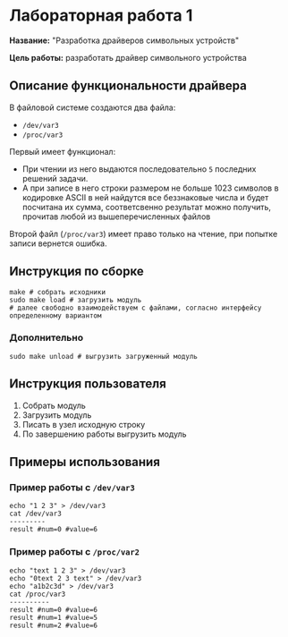 # Лабораторная работа 1

**Название:** "Разработка драйверов символьных устройств"

**Цель работы:** разработать драйвер символьного устройства

## Описание функциональности драйвера

В файловой системе создаются два файла:
* `/dev/var3`
* `/proc/var3`

Первый имеет функционал:
 - При чтении из него выдаются последовательно `5` последних решений задачи.
 - А при записе в него строки размером не больше 1023 символов в кодировке ASCII в ней найдутся все беззнаковые числа
и будет посчитана их сумма, соответсвенно результат можно получить, прочитав любой из вышеперечисленных файлов

Второй файл (`/proc/var3`) имеет право только на чтение, при попытке записи вернется ошибка.

## Инструкция по сборке

```
make # собрать исходники
sudo make load # загрузить модуль
# далее свободно взаимодействуем с файлами, согласно интерфейсу определенному вариантом
```
### Дополнительно

```
sudo make unload # выгрузить загруженный модуль
```

## Инструкция пользователя

1. Собрать модуль
2. Загрузить модуль
4. Писать в узел исходную строку
7. По завершению работы выгрузить модуль

## Примеры использования

### Пример работы с `/dev/var3`
```
echo "1 2 3" > /dev/var3
cat /dev/var3
---------
result #num=0 #value=6
```

### Пример работы с `/proc/var2`
```
echo "text 1 2 3" > /dev/var3
echo "0text 2 3 text" > /dev/var3
echo "a1b2c3d" > /dev/var3
cat /proc/var3
----------
result #num=0 #value=6
result #num=1 #value=5
result #num=2 #value=6
```
